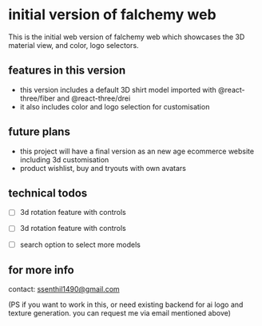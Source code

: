 # initial version of falchemy web

This is the initial web version of falchemy web which showcases the 3D material view, and color, logo selectors.

## features in this version
  - this version includes a default 3D shirt model imported with @react-three/fiber and @react-three/drei
  - it also includes color and logo selection for customisation

## future plans
  - this project will have a final version as an new age ecommerce website including 3d customisation
  - product wishlist, buy and tryouts with own avatars

## technical todos
- [ ] 3d rotation feature with controls
- [ ] 3d rotation feature with controls
- [ ] search option to select more models


## for more info
  contact: ssenthil1490@gmail.com

(PS if you want to work in this, or need existing backend for ai logo and texture generation. you can request me via email mentioned above)
